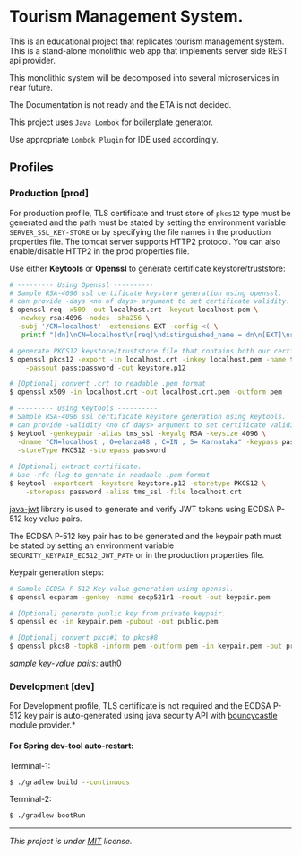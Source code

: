 # Tourism Management System.


This is an educational project that replicates tourism management system.
This is a stand-alone monolithic web app that implements server side REST api provider.

This monolithic system will be decomposed into several microservices in near future.

The Documentation is not ready and the ETA is not decided.

This project uses ```Java Lombok``` for boilerplate generator.

Use appropriate ```Lombok Plugin``` for IDE used accordingly.

## Profiles

### Production [prod]

For production profile, TLS certificate and trust store of `pkcs12` type  must be generated
and the path must be stated by setting the environment variable `SERVER_SSL_KEY-STORE` 
or by specifying the file names in the production properties file.
The tomcat server supports HTTP2 protocol. You can also enable/disable HTTP2 in the  prod properties file.

Use either __Keytools__ or __Openssl__ to generate certificate keystore/truststore: 

```bash
# --------- Using Openssl ---------- 
# Sample RSA-4096 ssl certificate keystore generation using openssl.
# can provide -days <no of days> argument to set certificate validity.
$ openssl req -x509 -out localhost.crt -keyout localhost.pem \
  -newkey rsa:4096 -nodes -sha256 \
  -subj '/CN=localhost' -extensions EXT -config <( \
   printf "[dn]\nCN=localhost\n[req]\ndistinguished_name = dn\n[EXT]\nsubjectAltName=DNS:localhost\nkeyUsage=digitalSignature\nextendedKeyUsage=serverAuth")

# generate PKCS12 keystore/truststore file that contains both our certificate and key.
$ openssl pkcs12 -export -in localhost.crt -inkey localhost.pem -name tms_ssl \
    -passout pass:password -out keystore.p12

# [Optional] convert .crt to readable .pem format
$ openssl x509 -in localhost.crt -out localhost.crt.pem -outform pem 

# --------- Using Keytools ---------- 
# Sample RSA-4096 ssl certificate keystore generation using keytools.
# can provide -validity <no of days> argument to set certificate validity.
$ keytool -genkeypair -alias tms_ssl -keyalg RSA -keysize 4096 \
  -dname "CN=localhost , O=elanza48 , C=IN , S= Karnataka" -keypass password -keystore keystore.p12 \
  -storeType PKCS12 -storepass password
  
# [Optional] extract certificate.
# Use -rfc flag to genrate in readable .pem format 
$ keytool -exportcert -keystore keystore.p12 -storetype PKCS12 \
    -storepass password -alias tms_ssl -file localhost.crt
```
[java-jwt](https://github.com/auth0/java-jwt) library is used to generate and verify JWT tokens using ECDSA P-512 key value pairs.


The ECDSA P-512 key pair has to be generated and the keypair path must be stated by setting an environment variable
`SECURITY_KEYPAIR_EC512_JWT_PATH` or in the production properties file.

Keypair generation steps:

```bash
# Sample ECDSA P-512 Key-value generation using openssl.
$ openssl ecparam -genkey -name secp521r1 -noout -out keypair.pem

# [Optional] generate public key from private keypair. 
$ openssl ec -in keypair.pem -pubout -out public.pem

# [Optional] convert pkcs#1 to pkcs#8
$ openssl pkcs8 -topk8 -inform pem -outform pem -in keypair.pem -out private.pem -nocrypt
```

*sample key-value pairs:* [auth0](https://github.com/auth0/java-jwt/tree/master/lib/src/test/resources)


### Development [dev]

For Development profile, TLS certificate is not required and the ECDSA P-512 key pair is auto-generated using java security API with [bouncycastle](https://www.bouncycastle.org/java.html) module provider.*

#### For Spring dev-tool auto-restart:
Terminal-1:
```bash
$ ./gradlew build --continuous
```

Terminal-2:
```bash
$ ./gradlew bootRun
```
___
*This project is under [MIT](./LICENSE.md) license.*